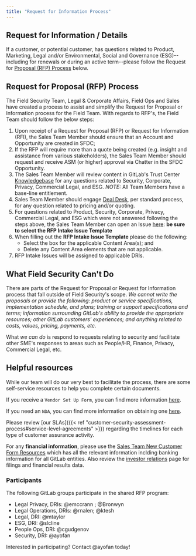 ```yaml
---
title: "Request for Information Process"
---
```


## Request for Information / Details

If a customer, or potential customer, has questions related to Product, Marketing, Legal and/or Environmental, Social and Governance (ESG)--including for renewals or during an active term--please follow the Request for [Proposal (RFP) Process](#request-for-proposal-rfp-process) below.

## Request for Proposal (RFP) Process

The Field Security Team, Legal & Corporate Affairs, Field Ops and Sales have created a process to assist and simplify the Request for Proposal or Information process for the Field Team. With regards to RFP's, the Field Team should follow the below steps:

1. Upon receipt of a Request for Proposal (RFP) or Request for Information (RFI), the Sales Team Member should ensure that an Account and Opportunity are created in SFDC;
1. If the RFP will require more than a quote being created (e.g. insight and assistance from various stakeholders), the Sales Team Member should request and receive ASM (or higher) approval via Chatter in the SFDC Opportunity.
1. The Sales Team Member will review content in GitLab's Trust Center [Knowledgebase](https://trust.gitlab.com) for any questions related to Security, Corporate, Privacy, Commercial Legal, and ESG. *NOTE:* All Team Members have a base-line entitlement.
1. Sales Team Member should engage [Deal Desk](/handbook/sales/field-operations/sales-operations/deal-desk/#communicating-with-the-deal-desk-team), per standard process, for any question related to pricing and/or quoting.
1. For questions related to Product, Security, Corporate, Privacy, Commercial Legal, and ESG which were not answered following the steps above, the Sales Team Member can open an Issue [here](https://gitlab.com/gitlab-com/legal-and-compliance/-/issues/new?issuable_template=RFP_Intake%20Form): **be sure to select the RFP Intake Issue Template**
1. When filling out the **RFP Intake Issue Template** please do the following:
    - Select the box for the applicable Content Area(s); and
    - Delete any Content Area elements that are not applicable.
1. RFP Intake Issues will be assigned to applicable DRIs.

## What Field Security Can't Do

There are parts of the Request for Proposal or Request for Information process that fall outside of Field Security's scope. *We cannot write the proposals or provide the following: product or service specifications, implementation schedule, and plans; training or support specifications and terms; information surrounding GitLab's ability to provide the appropriate resources; other GitLab customers' experiences; and anything related to costs, values, pricing, payments, etc.*

What *we can do* is respond to requests relating to security and facilitate other SME's responses to areas such as People/HR, Finance, Privacy, Commercial Legal, etc.

## Helpful resources

While our team will do our very best to facilitate the process, there are some self-service resources to help you complete certain documents.

If you receive a `Vendor Set Up Form`, you can find more information [here](/handbook/sales/field-operations/order-processing/#how-to-process-customer-requested-vendor-setup-forms).

If you need an `NDA`, you can find more information on obtaining one [here](/handbook/legal/NDA/).

Please review [our SLAs]({{< ref "customer-security-assessment-process#service-level-agreements" >}}) regarding the timelines for each type of customer assurance activity.

For any **financial information**, please use the [Sales Team New Customer Form Resources](https://gitlab.com/gitlab-com/Finance-Division/finance/-/wikis/Sales%20Team%20New%20Customer%20Form%20Resources) which has all the relevant information inclding banking information for all GitLab entities. Also review the [investor relations](https://ir.gitlab.com/) page for filings and financial results data.

### Participants

The following GitLab groups participate in the shared RFP program:

- Legal Privacy, DRIs: @emccrann ; @Bronwyn
- Legal Operations, DRIs: @rnalen; @ktesh
- Legal, DRI: @mtaylor
- ESG, DRI: @slcline
- People Ops, DRI: @cgudgenov
- Security, DRI: @ayofan

Interested in participating? Contact @ayofan today!
